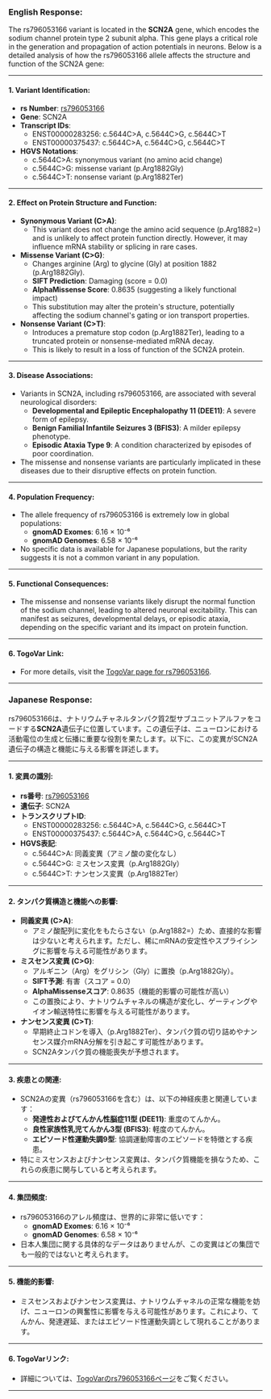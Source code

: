 ### English Response:

The rs796053166 variant is located in the **SCN2A** gene, which encodes the sodium channel protein type 2 subunit alpha. This gene plays a critical role in the generation and propagation of action potentials in neurons. Below is a detailed analysis of how the rs796053166 allele affects the structure and function of the SCN2A gene:

---

#### 1. **Variant Identification**:
   - **rs Number**: [rs796053166](https://identifiers.org/dbsnp/rs796053166)
   - **Gene**: SCN2A
   - **Transcript IDs**:
     - ENST00000283256: c.5644C>A, c.5644C>G, c.5644C>T
     - ENST00000375437: c.5644C>A, c.5644C>G, c.5644C>T
   - **HGVS Notations**:
     - c.5644C>A: synonymous variant (no amino acid change)
     - c.5644C>G: missense variant (p.Arg1882Gly)
     - c.5644C>T: nonsense variant (p.Arg1882Ter)

---

#### 2. **Effect on Protein Structure and Function**:
   - **Synonymous Variant (C>A)**:
     - This variant does not change the amino acid sequence (p.Arg1882=) and is unlikely to affect protein function directly. However, it may influence mRNA stability or splicing in rare cases.
   - **Missense Variant (C>G)**:
     - Changes arginine (Arg) to glycine (Gly) at position 1882 (p.Arg1882Gly).
     - **SIFT Prediction**: Damaging (score = 0.0)
     - **AlphaMissense Score**: 0.8635 (suggesting a likely functional impact)
     - This substitution may alter the protein's structure, potentially affecting the sodium channel's gating or ion transport properties.
   - **Nonsense Variant (C>T)**:
     - Introduces a premature stop codon (p.Arg1882Ter), leading to a truncated protein or nonsense-mediated mRNA decay.
     - This is likely to result in a loss of function of the SCN2A protein.

---

#### 3. **Disease Associations**:
   - Variants in SCN2A, including rs796053166, are associated with several neurological disorders:
     - **Developmental and Epileptic Encephalopathy 11 (DEE11)**: A severe form of epilepsy.
     - **Benign Familial Infantile Seizures 3 (BFIS3)**: A milder epilepsy phenotype.
     - **Episodic Ataxia Type 9**: A condition characterized by episodes of poor coordination.
   - The missense and nonsense variants are particularly implicated in these diseases due to their disruptive effects on protein function.

---

#### 4. **Population Frequency**:
   - The allele frequency of rs796053166 is extremely low in global populations:
     - **gnomAD Exomes**: 6.16 × 10⁻⁶
     - **gnomAD Genomes**: 6.58 × 10⁻⁶
   - No specific data is available for Japanese populations, but the rarity suggests it is not a common variant in any population.

---

#### 5. **Functional Consequences**:
   - The missense and nonsense variants likely disrupt the normal function of the sodium channel, leading to altered neuronal excitability. This can manifest as seizures, developmental delays, or episodic ataxia, depending on the specific variant and its impact on protein function.

---

#### 6. **TogoVar Link**:
   - For more details, visit the [TogoVar page for rs796053166](https://togovar.org/variant/2-165389450-C-A).

---

### Japanese Response:

rs796053166は、ナトリウムチャネルタンパク質2型サブユニットアルファをコードする**SCN2A**遺伝子に位置しています。この遺伝子は、ニューロンにおける活動電位の生成と伝播に重要な役割を果たします。以下に、この変異がSCN2A遺伝子の構造と機能に与える影響を詳述します。

---

#### 1. **変異の識別**:
   - **rs番号**: [rs796053166](https://identifiers.org/dbsnp/rs796053166)
   - **遺伝子**: SCN2A
   - **トランスクリプトID**:
     - ENST00000283256: c.5644C>A, c.5644C>G, c.5644C>T
     - ENST00000375437: c.5644C>A, c.5644C>G, c.5644C>T
   - **HGVS表記**:
     - c.5644C>A: 同義変異（アミノ酸の変化なし）
     - c.5644C>G: ミスセンス変異（p.Arg1882Gly）
     - c.5644C>T: ナンセンス変異（p.Arg1882Ter）

---

#### 2. **タンパク質構造と機能への影響**:
   - **同義変異 (C>A)**:
     - アミノ酸配列に変化をもたらさない（p.Arg1882=）ため、直接的な影響は少ないと考えられます。ただし、稀にmRNAの安定性やスプライシングに影響を与える可能性があります。
   - **ミスセンス変異 (C>G)**:
     - アルギニン（Arg）をグリシン（Gly）に置換（p.Arg1882Gly）。
     - **SIFT予測**: 有害（スコア = 0.0）
     - **AlphaMissenseスコア**: 0.8635（機能的影響の可能性が高い）
     - この置換により、ナトリウムチャネルの構造が変化し、ゲーティングやイオン輸送特性に影響を与える可能性があります。
   - **ナンセンス変異 (C>T)**:
     - 早期終止コドンを導入（p.Arg1882Ter）、タンパク質の切り詰めやナンセンス媒介mRNA分解を引き起こす可能性があります。
     - SCN2Aタンパク質の機能喪失が予想されます。

---

#### 3. **疾患との関連**:
   - SCN2Aの変異（rs796053166を含む）は、以下の神経疾患と関連しています：
     - **発達性およびてんかん性脳症11型 (DEE11)**: 重度のてんかん。
     - **良性家族性乳児てんかん3型 (BFIS3)**: 軽度のてんかん。
     - **エピソード性運動失調9型**: 協調運動障害のエピソードを特徴とする疾患。
   - 特にミスセンスおよびナンセンス変異は、タンパク質機能を損なうため、これらの疾患に関与していると考えられます。

---

#### 4. **集団頻度**:
   - rs796053166のアレル頻度は、世界的に非常に低いです：
     - **gnomAD Exomes**: 6.16 × 10⁻⁶
     - **gnomAD Genomes**: 6.58 × 10⁻⁶
   - 日本人集団に関する具体的なデータはありませんが、この変異はどの集団でも一般的ではないと考えられます。

---

#### 5. **機能的影響**:
   - ミスセンスおよびナンセンス変異は、ナトリウムチャネルの正常な機能を妨げ、ニューロンの興奮性に影響を与える可能性があります。これにより、てんかん、発達遅延、またはエピソード性運動失調として現れることがあります。

---

#### 6. **TogoVarリンク**:
   - 詳細については、[TogoVarのrs796053166ページ](https://togovar.org/variant/2-165389450-C-A)をご覧ください。

---